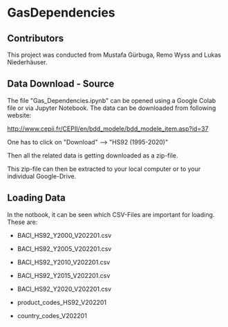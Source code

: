 # GasDependencies

Contributors
--------------------------------
This project was conducted from Mustafa Gürbuga, Remo Wyss and 
Lukas Niederhäuser.

Data Download - Source
--------------------------------
The file "Gas_Dependencies.ipynb" can 
be opened using a Google Colab file or via Jupyter Notebook.
The data can be downloaded from following website:

http://www.cepii.fr/CEPII/en/bdd_modele/bdd_modele_item.asp?id=37

One has to click on "Download" --> "HS92 (1995-2020)"

Then all the related data is getting downloaded as a zip-file.

This zip-file can then be extracted to your local computer 
or to your individual Google-Drive. 

Loading Data
--------------------------------------------------------
In the notbook, it can be seen which CSV-Files are important
for loading. These are:

- BACI_HS92_Y2000_V202201.csv
- BACI_HS92_Y2005_V202201.csv
- BACI_HS92_Y2010_V202201.csv
- BACI_HS92_Y2015_V202201.csv
- BACI_HS92_Y2020_V202201.csv

- product_codes_HS92_V202201
- country_codes_V202201
